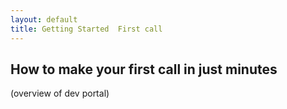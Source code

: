 ```yaml
---
layout: default
title: Getting Started  First call
---
```



## How to make your first call in just minutes

(overview of dev portal)

